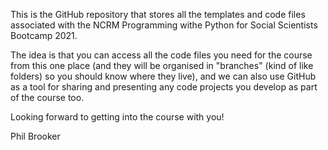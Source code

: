 This is the GitHub repository that stores all the templates and code files associated with the NCRM Programming withe Python for Social Scientists Bootcamp 2021.

The idea is that you can access all the code files you need for the course from this one place (and they will be organised in "branches" (kind of like folders) so you should know where they live), and we can also use GitHub as a tool for sharing and presenting any code projects you develop as part of the course too.

Looking forward to getting into the course with you!

Phil Brooker
